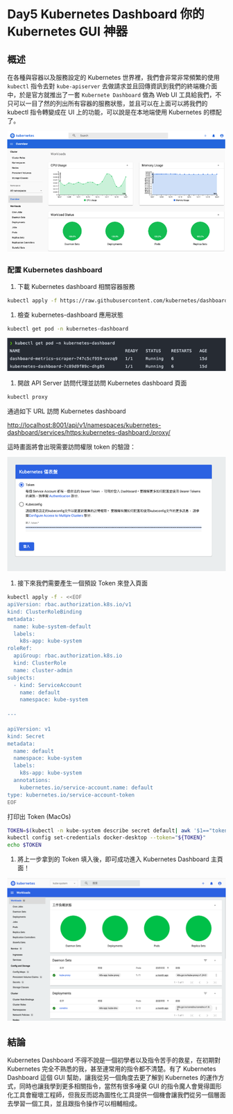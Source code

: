 # Day5 Kubernetes Dashboard 你的 Kubernetes GUI 神器

## 概述

在各種與容器以及服務設定的 Kubernetes 世界裡，我們會非常非常頻繁的使用 `kubectl` 指令去對 `kube-apiserver` 去做請求並且回傳資訊到我們的終端機介面中，於是官方就推出了一套 `Kubernete Dashboard` 做為 Web UI 工具給我們，不只可以一目了然的列出所有容器的服務狀態，並且可以在上面可以將我們的 kubectl 指令轉變成在 UI 上的功能，可以說是在本地端使用 Kubernetes 的標配了。

![Untitled](dashboard.png)

### 配置 ****Kubernetes dashboard****

1. 下載 Kubernetes dashboard 相關容器服務

```bash
kubectl apply -f https://raw.githubusercontent.com/kubernetes/dashboard/v2.5.1/aio/deploy/recommended.yaml
```

1. 檢查 kubernetes-dashboard 應用狀態

```bash
kubectl get pod -n kubernetes-dashboard
```

![Untitled](dashboard-status.png)

1. 開啟 API Server 訪問代理並訪問 Kubernetes dashboard 頁面

```bash
kubectl proxy
```

通過如下 URL 訪問 Kubernetes dashboard

[http://localhost:8001/api/v1/namespaces/kubernetes-dashboard/services/https:kubernetes-dashboard:/proxy/](http://localhost:8001/api/v1/namespaces/kubernetes-dashboard/services/https:kubernetes-dashboard:/proxy/)

這時畫面將會出現需要訪問權限 token 的驗證：

![Untitled](token.png)

1. 接下來我們需要產生一個預設 Token 來登入頁面

```bash
kubectl apply -f - <<EOF
apiVersion: rbac.authorization.k8s.io/v1
kind: ClusterRoleBinding
metadata:
  name: kube-system-default
  labels:
    k8s-app: kube-system
roleRef:
  apiGroup: rbac.authorization.k8s.io
  kind: ClusterRole
  name: cluster-admin
subjects:
  - kind: ServiceAccount
    name: default
    namespace: kube-system

---

apiVersion: v1
kind: Secret
metadata:
  name: default
  namespace: kube-system
  labels:
    k8s-app: kube-system
  annotations:
    kubernetes.io/service-account.name: default
type: kubernetes.io/service-account-token
EOF
```

打印出 Token (MacOs)

```bash
TOKEN=$(kubectl -n kube-system describe secret default| awk '$1=="token:"{print $2}')
kubectl config set-credentials docker-desktop --token="${TOKEN}"
echo $TOKEN
```

1. 將上一步拿到的 Token 填入後，即可成功進入 Kubernetes Dashboard 主頁面！

![Untitled](dashboard-page.png)

## 結論

Kubernetes Dashboard 不得不說是一個初學者以及指令苦手的救星，在初期對 Kubernetes 完全不熟悉的我，甚至連常用的指令都不清楚。有了 Kubernetes Dashboard 這個 GUI 幫助，讓我從另一個角度去更了解到 Kubernetes 的運作方式，同時也讓我學到更多相關指令，當然有很多唾棄 GUI 的指令魔人會覺得圖形化工具會寵壞工程師，但我反而認為圖性化工具提供一個機會讓我們從另一個層面去學習一個工具，並且跟指令操作可以相輔相成。